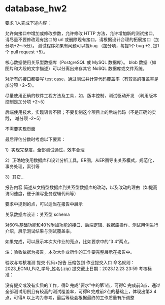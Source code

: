 # database_hw2

要求
1人完成下述内容：

允许向接口中增加或修改参数，允许修改 HTTP 方法，允许增加新的测试接口，请尽量不要修改现有接口的 url 或删除现有接口，请根据设计合理的拓展接口（加分项+2～5分）。
测试程序如果有问题可以提bug （加分项，每提1个 bug +2, 提1个 pull request +5）。

核心数据使用关系型数据库（PostgreSQL 或 MySQL 数据库）。
blob 数据（如图片和大段的文字描述）可以分离出来存其它 NoSQL 数据库或文件系统。

对所有的接口都要写 test case，通过测试并计算代码覆盖率（有较高的覆盖率是加分项 +2~5）。

尽量使用正确的软件工程方法及工具，如，版本控制，测试驱动开发 （利用版本控制是加分项 +2~5）

后端使用技术，实现语言不限；不要复制这个项目上的后端代码（不是正确的实践， 减分项 -2~5）

不需要实现页面

最后评估分数时考虑以下要素：

1）实现完整度，全部测试通过，效率合理

2）正确地使用数据库和设计分析工具，ER图，从ER图导出关系模式，规范化，事务处理，索引等

3）其它...

报告内容
简述从文档型数据库到关系型数据库的改动，以及改动的理由（如提高访问速度，便于编写业务逻辑代码等）

要求中提到的点，可以适当在报告中展示

关系数据库设计：关系型 schema

对60%基础功能和40%附加功能的接口、后端逻辑、数据库操作、测试用例进行介绍，展示测试结果与测试覆盖率。

如果完成，可以展示本次大作业的亮点，比如要求中的“3 4”两点。

注：验收依据为报告，本次大作业所作的工作要完整展示在报告中。

验收与考核准测
提交 代码+报告 压缩包到 作业提交入口
命名规则：2023_ECNU_PJ2_学号_姓名(.zip)
提交截止日期：2023.12.23 23:59
考核标准：

没有提交或没有实质的工作，得D
完成"要求"中的第1点，可得C
完成前3点，通过全部测试用例且有较高的测试覆盖率，可得B
完成前2点的基础上，体现出第3 4点，可得A
以上均为参考，最后等级会根据最终的工作质量有所调整
